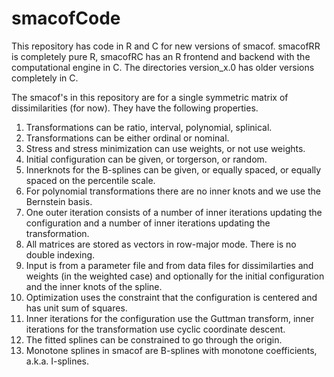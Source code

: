 # smacofCode

This repository has code in R and C for new versions of smacof. smacofRR is completely pure R, smacofRC has an R frontend and backend with the computational engine in C. The directories version_x.0 has older versions
completely in C. 

The smacof's in this repository are for a single symmetric matrix of dissimilarities (for now). They
have the following properties.

01. Transformations can be ratio, interval, polynomial, splinical.
02. Transformations can be either ordinal or nominal.
03. Stress and stress minimization can use weights, or not use weights.
04. Initial configuration can be given, or torgerson, or random.
05. Innerknots for the B-splines can be given, or equally spaced, or equally
    spaced on the percentile scale.
06. For polynomial transformations there are no inner knots and we use the
    Bernstein basis.
07. One outer iteration consists of a number of inner iterations updating
    the configuration and a number of inner iterations updating the
    transformation.
08. All matrices are stored as vectors in row-major mode. There is no double indexing.
09. Input is from a parameter file and from data files for dissimilarties and weights
    (in the weighted case) and optionally for the initial configuration and the
    inner knots of the spline.
10. Optimization uses the constraint that the configuration is centered and has unit
    sum of squares. 
11. Inner iterations for the configuration use the Guttman transform, inner iterations
    for the transformation use cyclic coordinate descent.
12. The fitted splines can be constrained to go through the origin.
13. Monotone splines in smacof are B-splines with monotone coefficients, a.k.a. I-splines.
